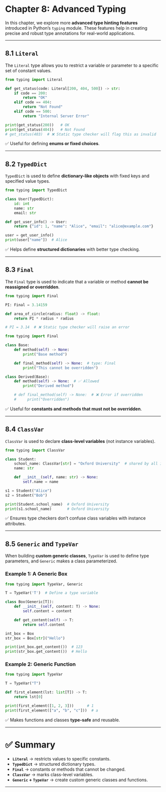 # Chapter 8: Advanced Typing

In this chapter, we explore more **advanced type hinting features** introduced in Python’s `typing` module. These features help in creating precise and robust type annotations for real-world applications.

---

## 8.1 `Literal`

The `Literal` type allows you to restrict a variable or parameter to a specific set of constant values.

```python
from typing import Literal

def get_status(code: Literal[200, 404, 500]) -> str:
    if code == 200:
        return "OK"
    elif code == 404:
        return "Not Found"
    elif code == 500:
        return "Internal Server Error"

print(get_status(200))   # OK
print(get_status(404))   # Not Found
# get_status(403)  # ❌ Static type checker will flag this as invalid
```

✅ Useful for defining **enums or fixed choices**.

---

## 8.2 `TypedDict`

`TypedDict` is used to define **dictionary-like objects** with fixed keys and specified value types.

```python
from typing import TypedDict

class User(TypedDict):
    id: int
    name: str
    email: str

def get_user_info() -> User:
    return {"id": 1, "name": "Alice", "email": "alice@example.com"}

user = get_user_info()
print(user["name"])  # Alice
```

✅ Helps define **structured dictionaries** with better type checking.

---

## 8.3 `Final`

The `Final` type is used to indicate that a variable or method **cannot be reassigned or overridden**.

```python
from typing import Final

PI: Final = 3.14159

def area_of_circle(radius: float) -> float:
    return PI * radius * radius

# PI = 3.14  # ❌ Static type checker will raise an error
```

```python
from typing import Final

class Base:
    def method(self) -> None:
        print("Base method")

    def final_method(self) -> None:  # type: Final
        print("This cannot be overridden")

class Derived(Base):
    def method(self) -> None:  # ✅ Allowed
        print("Derived method")

    # def final_method(self) -> None:  # ❌ Error if overridden
    #     print("Overridden")
```

✅ Useful for **constants and methods that must not be overridden**.

---

## 8.4 `ClassVar`

`ClassVar` is used to declare **class-level variables** (not instance variables).

```python
from typing import ClassVar

class Student:
    school_name: ClassVar[str] = "Oxford University"  # shared by all instances
    name: str

    def __init__(self, name: str) -> None:
        self.name = name

s1 = Student("Alice")
s2 = Student("Bob")

print(Student.school_name)  # Oxford University
print(s1.school_name)       # Oxford University
```

✅ Ensures type checkers don’t confuse class variables with instance attributes.

---

## 8.5 `Generic` and `TypeVar`

When building **custom generic classes**, `TypeVar` is used to define type parameters, and `Generic` makes a class parameterized.

### Example 1: A Generic Box

```python
from typing import TypeVar, Generic

T = TypeVar('T')  # Define a type variable

class Box(Generic[T]):
    def __init__(self, content: T) -> None:
        self.content = content

    def get_content(self) -> T:
        return self.content

int_box = Box 
str_box = Box[str]("Hello")

print(int_box.get_content())  # 123
print(str_box.get_content())  # Hello
```

### Example 2: Generic Function

```python
from typing import TypeVar

T = TypeVar("T")

def first_element(lst: list[T]) -> T:
    return lst[0]

print(first_element([1, 2, 3]))      # 1
print(first_element(["a", "b", "c"]))  # a
```

✅ Makes functions and classes **type-safe** and reusable.

---

# ✅ Summary

* **`Literal`** → restricts values to specific constants.
* **`TypedDict`** → structured dictionary types.
* **`Final`** → constants or methods that cannot be changed.
* **`ClassVar`** → marks class-level variables.
* **`Generic` + `TypeVar`** → create custom generic classes and functions.

---

